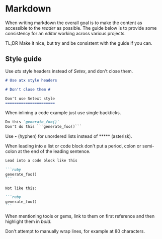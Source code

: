 # Markdown

When writing markdown the overall goal is to make the content as accessible to the *reader* as possible. The guide below is to provide some consistency for an *editor* working across various projects.

TL;DR Make it nice, but try and be consistent with the guide if you can.

## Style guide

Use *atx* style headers instead of *Setex*, and don't close them.

```markdown
# Use atx style headers

# Don't close them #

Don't use Setext style
======================
```

When inlining a code example just use single backticks.

````markdown
Do this `generate_foo()`
Don't do this ```generate_foo()```
````

Use **-** (hyphen) for unordered lists instead of ***** (asterisk).

When leading into a list or code block don't put a period, colon or semi-colon at the end of the leading sentence.

````markdown
Lead into a code block like this

```ruby
generate_foo()
```

Not like this:

```ruby
generate_foo()
```
````

When mentioning tools or gems, link to them on first reference and then highlight them in *bold*.

Don't attempt to manually wrap lines, for example at 80 characters.
